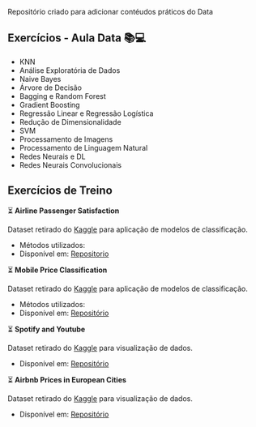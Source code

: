 Repositório criado para adicionar contéudos práticos do Data

## Exercícios - Aula Data :books::computer:

* KNN
* Análise Exploratória de Dados
* Naive Bayes
* Árvore de Decisão
* Bagging e Random Forest
* Gradient Boosting
* Regressão Linear e Regressão Logística
* Redução de Dimensionalidade
* SVM
* Processamento de Imagens
* Processamento de Linguagem Natural
* Redes Neurais e DL
* Redes Neurais Convolucionais

## Exercícios de Treino

⏳ **Airline Passenger Satisfaction**

Dataset retirado do [Kaggle](https://www.kaggle.com/datasets/teejmahal20/airline-passenger-satisfaction) para aplicação de modelos de classificação.
* Métodos utilizados:
* Disponível em: [Repositorio](https://github.com/LuizGustavoVTacin/Data/tree/main/Exercicios%20-%20Treino/Classification/AirlinePassengerSatisfaction)

⏳ **Mobile Price Classification**

Dataset retirado do [Kaggle](https://www.kaggle.com/datasets/iabhishekofficial/mobile-price-classification) para aplicação de modelos de classificação.
* Métodos utilizados:
* Disponível em: [Repositório](https://github.com/LuizGustavoVTacin/Data/tree/main/Exercicios%20-%20Treino/Classification/MobilePriceClassification)

⏳ **Spotify and Youtube**

Dataset retirado do [Kaggle](https://www.kaggle.com/datasets/salvatorerastelli/spotify-and-youtube) para visualização de dados.
* Disponível em: [Repositório](https://github.com/LuizGustavoVTacin/Data/tree/main/Exercicios%20-%20Treino/Data%20Visualization/SpotifyYoutube)

⏳ **Airbnb Prices in European Cities**

Dataset retirado do [Kaggle](https://www.kaggle.com/datasets/thedevastator/airbnb-prices-in-european-cities) para visualização de dados.
* Disponível em: [Repositório](https://github.com/LuizGustavoVTacin/Data/tree/main/Exercicios%20-%20Treino/Data%20Visualization/AirBnbPrices)
